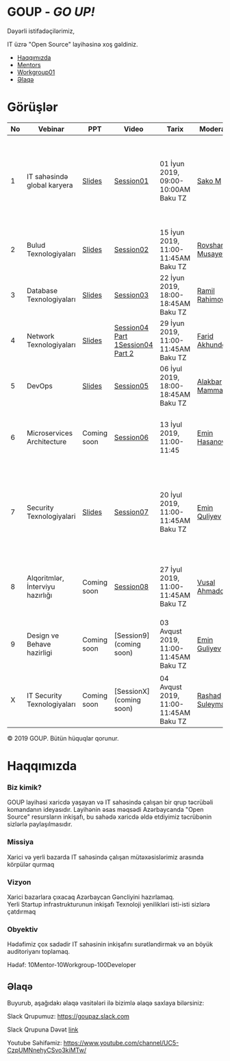 # GOUP - _GO UP!_

Dəyərli istifadəçilərimiz,

IT üzrə "Open Source" layihəsinə xoş gəldiniz. 

- [Haqqımızda](#haqqımızda)
- [Mentors](/mentors/README.md)
- [Workgroup01](/workgroup01/README.md)
- [Əlaqə](#Əlaqə)

# Görüşlər

|No| Vebinar | PPT|Video |Tarix|Moderator|Ölkə|Agenda|
|------|----------------------|---------|---|-----|-----|------|----|
|1| IT sahəsində global karyera|[Slides](slides/session01.pdf)|[Session01](https://www.youtube.com/watch?v=Kvr1S4USXOI)|01 İyun 2019, 09:00-10:00AM Baku TZ|[Sako M](https://www.linkedin.com/in/sakom/)|Amerika|`1. Open Source`<br/> `2. Amerika ve Avropada iş/təhsil` <br/>`3. Tech Stack trendlər`<br/>`4. Ideya/Startup bootstrap`<br/>`5. Google təqaüd proqramı`|
|2| Bulud Texnologiyaları|[Slides](slides/Session02.pdf)|[Session02](https://youtu.be/amnGyiPqJQ0)|15 İyun 2019, 11:00-11:45AM Baku TZ|[Rovshan Musayev](https://www.linkedin.com/in/rovshan-musayev/)|Çexiya|`1. AWS`<br/> `2. GCP` <br/>`3. Azure`<br/>`4. Job Market in Czech`|
|3| Database Texnologiyaları|[Slides](slides/session03.pdf)|[Session03](https://www.youtube.com/watch?v=iDgi0R5HylE)|22 İyun 2019, 18:00-18:45AM Baku TZ|[Ramil Rahimov](https://www.linkedin.com/in/ramilrahimov/)|Kanada|`1. Database trends`<br/> `2. Job Market in Kanada`|
|4| Network Texnologiyaları|[Slides](slides/Session04_FaridAkhundov.pdf)|[Session04 Part 1](https://www.youtube.com/watch?v=XEzTDyF5LGw)[Session04 Part 2](https://www.youtube.com/watch?v=B-FYFbIM6tw)|29 İyun 2019, 11:00-11:45AM Baku TZ|[Farid Akhundov](https://www.linkedin.com/in/farid-akhundov-34925b4b/)|Avstraliya|`1. Database trends`<br/> `2. Job Market in Australia`|
|5| DevOps|[Slides](slides/session05_AlakbarM.pdf)|[Session05](https://www.youtube.com/watch?v=w4Qqg1DIOM0)|06 İyul 2019, 18:00-18:45AM Baku TZ|[Alakbar Mammadov](https://www.linkedin.com/in/alakbarm/)|Norvec|`1. DevOps trends`<br/> `2. Job Market in Norway`|
|6| Microservices Architecture|Coming soon|[Session06](https://www.youtube.com/watch?v=YzXuyDpUo9E)|13 İyul 2019, 11:00-11:45|[Emin Hasanov](https://www.linkedin.com/in/eminhasanov/)|Almaniya|`1. Microservices architecture`<br/> `2. Job Market in Germany`<br/> `3. How prepare to interview`|
|7| Security Texnologiyalari|[Slides](slides/session07-Eminus.pdf)|[Session07](https://youtu.be/s6FXRsO3mqs)|20 İyul 2019, 11:00-11:45AM Baku TZ|[Emin Quliyev](https://www.linkedin.com/in/emin-ghuliev-461a22129/)|Azerbaijan|`1. Software architect`<br>`2. System engineering`<br>`3. OS kernel`<br>`4. Performance tuning`<br/>`5. Security Trends` <br/>`6. How to be Security Engineer`|
|8| Alqoritmlər, İnterviyu hazırlığı|Coming soon|[Session08](https://www.youtube.com/watch?v=KoAuS2A1j9Y)|27 İyul 2019, 11:00-11:45AM Baku TZ|[Vusal Ahmadoglu](https://www.linkedin.com/in/vusaldadalov/)|Hollandiya|`1. Alghoritms and Data Structures`<br/> `2. How to break down giants interview process`|
|9|Design ve Behave hazirligi|Coming soon|[Session9](coming soon)|03 Avqust 2019, 11:00-11:45AM Baku TZ|[Emin Guliyev](https://www.linkedin.com/in/eminguliyev/)|Denmark|`1. Interview Design Questions`<br/>`2. Interview Bahaviour Questions`<br/> `3. Job Market in Denmark`|
|X| IT Security Texnologiyaları|Coming soon|[SessionX](coming soon)|04 Avqust 2019, 11:00-11:45AM Baku TZ|[Rashad Suleymanov](https://www.linkedin.com/in/rashad-suleymanov-b7293a41/)|Polsha|`1. Security trends`<br/> `2. Job Market in Poland`|

© 2019 GOUP. Bütün hüquqlar qorunur.

# Haqqımızda

### Biz kimik?

GOUP layihəsi xaricdə yaşayan və IT sahəsində çalışan bir qrup  təcrübəli komandanın ideyasıdır. Layihənin əsas məqsədi Azərbaycanda "Open Source" resursların inkişafı, bu sahədə xaricdə əldə etdiyimiz təcrübənin sizlərlə paylaşılmasıdır.  


### Missiya
Xarici və yerli bazarda IT sahəsində çalışan mütəxəsislərimiz arasında körpülər qurmaq

### Vizyon
Xarici bazarlara çıxacaq  Azərbaycan Gəncliyini hazırlamaq. <br /> 
Yerli Startup infrastrukturunun inkişafı
Texnoloji yenilikləri isti-isti sizlərə çatdırmaq

### Obyektiv
Hədəfimiz çox sadədir IT sahəsinin inkişafını surətləndirmək və ən böyük auditoriyanı toplamaq. 

Hədəf: 10Mentor-10Workgroup-100Developer


## Əlaqə

Buyurub, aşağıdakı əlaqə vasitələri ilə bizimlə əlaqə saxlaya bilərsiniz:


Slack Qrupumuz:
https://goupaz.slack.com

Slack Qrupuna Dəvət [link](https://join.slack.com/t/goupaz/shared_invite/enQtMjU1MjM5MDc2MzQxLWRjMDFlMTNhNjBhZWY4YWVlNThlNTY5NWJhNWY0NzA3ZDk5MTVjZDVhMGIyMGUyZWFlMDE1M2ZmYTBhYjRhYTI)

Youtube Səhifəmiz:
https://www.youtube.com/channel/UC5-CzpUMNnehyCSvo3kiMTw/
